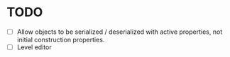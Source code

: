 # TODO

- [ ] Allow objects to be serialized / deserialized with active properties, not initial construction properties.
- [ ] Level editor